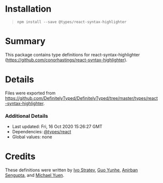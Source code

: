 # Installation
> `npm install --save @types/react-syntax-highlighter`

# Summary
This package contains type definitions for react-syntax-highlighter (https://github.com/conorhastings/react-syntax-highlighter).

# Details
Files were exported from https://github.com/DefinitelyTyped/DefinitelyTyped/tree/master/types/react-syntax-highlighter.

### Additional Details
 * Last updated: Fri, 16 Oct 2020 15:26:27 GMT
 * Dependencies: [@types/react](https://npmjs.com/package/@types/react)
 * Global values: none

# Credits
These definitions were written by [Ivo Stratev](https://github.com/NoHomey), [Guo Yunhe](https://github.com/guoyunhe), [Anirban Sengupta](https://github.com/anirban09), and [Michael Yuen](https://github.com/michaelyuen).
